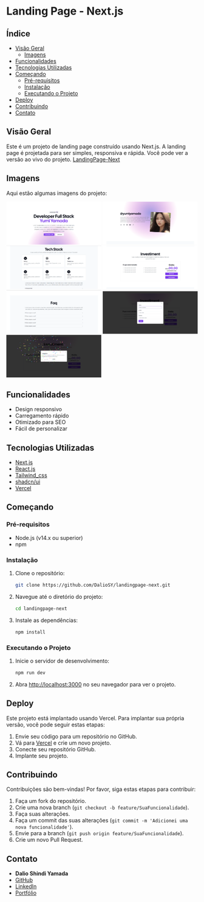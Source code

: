 # Landing Page - Next.js

## Índice
- [Visão Geral](#visão-geral)
    - [Imagens](#Imagens)
- [Funcionalidades](#funcionalidades)
- [Tecnologias Utilizadas](#tecnologias-utilizadas)
- [Começando](#começando)
  - [Pré-requisitos](#pré-requisitos)
  - [Instalação](#instalação)
  - [Executando o Projeto](#executando-o-projeto)
- [Deploy](#deploy)
- [Contribuindo](#contribuindo)
- [Contato](#contato)

## Visão Geral
Este é um projeto de landing page construído usando Next.js. A landing page é projetada para ser simples, responsiva e rápida. Você pode ver a versão ao vivo do projeto. 
[LandingPage-Next](https://landingpage-next-sigma.vercel.app/)

## Imagens
Aqui estão algumas imagens do projeto:
<div>
    <img src="./img/git-1.png" alt="Imagem 1" width="250"/>
    <img src="./img/git-2.png" alt="Imagem 2" width="250"/>
    <img src="./img/git-3.png" alt="Imagem 3" width="250"/>
    <img src="./img/git-4.png" alt="Imagem 4" width="250"/>
    <img src="./img/git-5.png" alt="Imagem 5" width="250"/>
    <img src="./img/git-6.png" alt="Imagem 6" width="250"/>
    <img src="./img/git-7.png" alt="Imagem 7" width="250"/>
</div>
 

## Funcionalidades
- Design responsivo
- Carregamento rápido
- Otimizado para SEO
- Fácil de personalizar

## Tecnologias Utilizadas
- [Next.js](https://nextjs.org/)
- [React.js](https://reactjs.org/)
- [Tailwind_css](https://tailwindcss.com/)
- [shadcn/ui](https://ui.shadcn.com/)
- [Vercel](https://vercel.com/)

## Começando

### Pré-requisitos
- Node.js (v14.x ou superior)
- npm

### Instalação
1. Clone o repositório:
    ```bash
    git clone https://github.com/DalioSY/landingpage-next.git
    ```

2. Navegue até o diretório do projeto:
    ```bash
    cd landingpage-next
    ```

3. Instale as dependências:
    ```bash
    npm install
    ```

### Executando o Projeto
1. Inicie o servidor de desenvolvimento:
    ```bash
    npm run dev
    ```

2. Abra [http://localhost:3000](http://localhost:3000) no seu navegador para ver o projeto.

## Deploy
Este projeto está implantado usando Vercel. Para implantar sua própria versão, você pode seguir estas etapas:
1. Envie seu código para um repositório no GitHub.
2. Vá para [Vercel](https://vercel.com/) e crie um novo projeto.
3. Conecte seu repositório GitHub.
4. Implante seu projeto.

## Contribuindo
Contribuições são bem-vindas! Por favor, siga estas etapas para contribuir:
1. Faça um fork do repositório.
2. Crie uma nova branch (`git checkout -b feature/SuaFuncionalidade`).
3. Faça suas alterações.
4. Faça um commit das suas alterações (`git commit -m 'Adicionei uma nova funcionalidade'`).
5. Envie para a branch (`git push origin feature/SuaFuncionalidade`).
6. Crie um novo Pull Request.

## Contato
- **Dalio Shindi Yamada**
- [GitHub](https://github.com/DalioSY)
- [LinkedIn](https://www.linkedin.com/in/dalio-s-yamada)
- [Portfólio](https://daliosy.github.io/my-PORTFOLIO)


